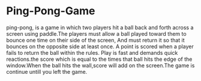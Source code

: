# Ping-Pong-Game
ping-pong, is a game  in which two players hit a ball back and forth across a screen using paddle.The players must allow a ball played toward them to bounce one time on their side of the screen, And must return it so that it bounces on the opposite side at least once. A point is scored when a player fails to return the ball within the rules. Play is fast and demands quick reactions.the score which is equal to the times that ball hits the edge of the window.When the ball hits the wall,score will add on the screen.The game is continue untill you left the game.
